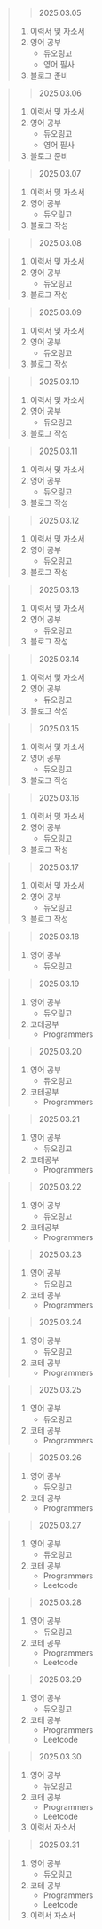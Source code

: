 > > 2025.03.05
> 1. 이력서 및 자소서
> 2. 영어 공부
>    - 듀오링고
>    - 영어 필사
> 3. 블로그 준비

> > 2025.03.06
> 1. 이력서 및 자소서
> 2. 영어 공부
>    - 듀오링고
>    - 영어 필사
> 3. 블로그 준비

> > 2025.03.07
> 1. 이력서 및 자소서
> 2. 영어 공부
>    - 듀오링고
> 3. 블로그 작성

> > 2025.03.08
> 1. 이력서 및 자소서
> 2. 영어 공부
>    - 듀오링고
> 3. 블로그 작성

> > 2025.03.09
> 1. 이력서 및 자소서
> 2. 영어 공부
>    - 듀오링고
> 3. 블로그 작성

> > 2025.03.10
> 1. 이력서 및 자소서
> 2. 영어 공부
>    - 듀오링고
> 3. 블로그 작성

> > 2025.03.11
> 1. 이력서 및 자소서
> 2. 영어 공부
>    - 듀오링고
> 3. 블로그 작성

> > 2025.03.12
> 1. 이력서 및 자소서
> 2. 영어 공부
>    - 듀오링고
> 3. 블로그 작성

> > 2025.03.13
> 1. 이력서 및 자소서
> 2. 영어 공부
>    - 듀오링고
> 3. 블로그 작성

> > 2025.03.14
> 1. 이력서 및 자소서
> 2. 영어 공부
>    - 듀오링고
> 3. 블로그 작성

> > 2025.03.15
> 1. 이력서 및 자소서
> 2. 영어 공부
>    - 듀오링고
> 3. 블로그 작성

> > 2025.03.16
> 1. 이력서 및 자소서
> 2. 영어 공부
>    - 듀오링고
> 3. 블로그 작성

> > 2025.03.17
> 1. 이력서 및 자소서
> 2. 영어 공부
>    - 듀오링고
> 3. 블로그 작성

> > 2025.03.18
> 1. 영어 공부
>    - 듀오링고

> > 2025.03.19
> 1. 영어 공부
>    - 듀오링고
> 2. 코테공부
>    - Programmers

> > 2025.03.20
> 1. 영어 공부
>    - 듀오링고
> 2. 코테공부
>    - Programmers

> > 2025.03.21
> 1. 영어 공부
>    - 듀오링고
> 2. 코테공부
>    - Programmers

> > 2025.03.22
> 1. 영어 공부
>    - 듀오링고
> 2. 코테공부
>    - Programmers

> > 2025.03.23
> 1. 영어 공부
>    - 듀오링고
> 2. 코테 공부
>    - Programmers

> > 2025.03.24
> 1. 영어 공부
>    - 듀오링고
> 2. 코테 공부
>    - Programmers

> > 2025.03.25
> 1. 영어 공부
>    - 듀오링고
> 2. 코테 공부
>    - Programmers

> > 2025.03.26
> 1. 영어 공부
>    - 듀오링고
> 2. 코테 공부
>    - Programmers

> > 2025.03.27
> 1. 영어 공부
>    - 듀오링고
> 2. 코테 공부
>    - Programmers
>    - Leetcode

> > 2025.03.28
> 1. 영어 공부
>    - 듀오링고
> 2. 코테 공부
>    - Programmers
>    - Leetcode

> > 2025.03.29
> 1. 영어 공부
>    - 듀오링고
> 2. 코테 공부
>    - Programmers
>    - Leetcode

> > 2025.03.30
> 1. 영어 공부
>    - 듀오링고
> 2. 코테 공부
>    - Programmers
>    - Leetcode
> 3. 이력서 자소서

> > 2025.03.31
> 1. 영어 공부
>    - 듀오링고
> 2. 코테 공부
>    - Programmers
>    - Leetcode
> 3. 이력서 자소서

